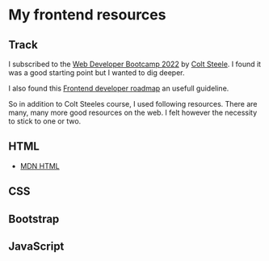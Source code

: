 # My frontend resources

## Track

I subscribed to the [Web Developer Bootcamp 2022](https://www.udemy.com/course/the-web-developer-bootcamp/) by [Colt Steele](https://www.udemy.com/user/coltsteele/). I found it was a good starting point but I wanted to dig deeper. 

I also found this [Frontend developer roadmap](https://roadmap.sh/frontend) an usefull guideline.

So in addition to Colt Steeles course, I used following resources. There are many, many more good resources on the web. I felt however the necessity to stick to one or two.

## HTML

* [MDN HTML](https://developer.mozilla.org/en-US/docs/Learn/HTML)

## CSS

## Bootstrap

## JavaScript